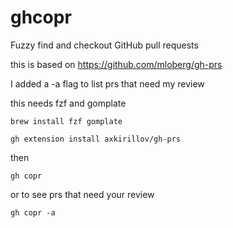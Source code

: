# ghcopr
Fuzzy find and checkout GitHub pull requests

this is based on
https://github.com/mloberg/gh-prs

I added a -a flag to list prs that need my review

this needs fzf and gomplate
```
brew install fzf gomplate
```

```
gh extension install axkirillov/gh-prs
```

then 
```
gh copr
```
or to see prs that need your review
```
gh copr -a
```
